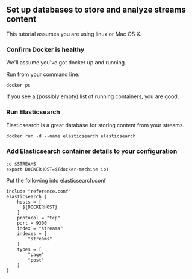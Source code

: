 ## Set up databases to store and analyze streams content

This tutorial assumes you are using linux or Mac OS X.

### Confirm Docker is healthy

We'll assume you've got docker up and running.

Run from your command line:

    docker ps
  
If you see a (possibly empty) list of running containers, you are good.

### Run Elasticsearch

Elasticsearch is a great database for storing content from your streams.

    docker run -d --name elasticsearch elasticsearch
  
### Add Elasticsearch container details to your configuration 

    cd $STREAMS
    export DOCKERHOST=$(docker-machine ip)
  
Put the following into elasticsearch.conf

    include "reference.conf"
    elasticsearch {
        hosts = [
          ${DOCKERHOST}
        ]
        protocol = "tcp"
        port = 9300
        index = "streams"
        indexes = [
            "streams"
        ]
        types = [
            "page"
            "post"
        ]
    }  

